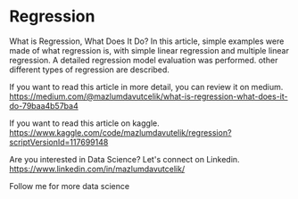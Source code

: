 # Regression
What is Regression, What Does It Do?
In this article, simple examples were made of what regression is, with simple linear regression and multiple linear regression. A detailed regression model evaluation was performed. other different types of regression are described.


If you want to read this article in more detail, you can review it on medium.
https://medium.com/@mazlumdavutcelik/what-is-regression-what-does-it-do-79baa4b57ba4

If you want to read this article on kaggle.
https://www.kaggle.com/code/mazlumdavutelik/regression?scriptVersionId=117699148

Are you interested in Data Science? Let's connect on Linkedin.
https://www.linkedin.com/in/mazlumdavutcelik/


Follow me for more data science
